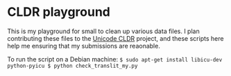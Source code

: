 CLDR playground
===============

This is my playground for small to clean up various data files.
I plan contributing these files to the
[Unicode CLDR](http://cldr.unicode.org/) project, and these
scripts here help me ensuring that my submissions are reaonable.

To run the script on a Debian machine:
`$ sudo apt-get install libicu-dev python-pyicu
$ python check_translit_my.py`

